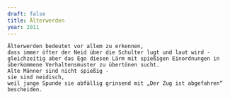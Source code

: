 ```yaml
---
draft: false
title: Älterwerden
year: 2011
---
```

	Älterwerden bedeutet vor allem zu erkennen,  
	dass immer öfter der Neid über die Schulter lugt und laut wird -  
	gleichzeitig aber das Ego diesen Lärm mit spießigen Einordnungen in überkommene Verhaltensmuster zu übertönen sucht.  
	Alte Männer sind nicht spießig -   
	sie sind neidisch,  
	weil junge Spunde sie abfällig grinsend mit „Der Zug ist abgefahren“ bescheiden.